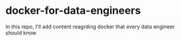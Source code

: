 # docker-for-data-engineers
In this repo, I'll add content  reagrding docker that every data engineer should know
